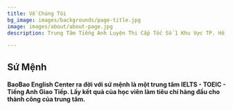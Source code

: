 ```yaml
---
title: Về Chúng Tôi
bg_image: images/backgrounds/page-title.jpg
image: images/about/about-page.jpg
description: Trung Tâm Tiếng Anh Luyện Thi Cấp Tốc Số 1 Khu Vực TP. Hồ Chí Minh

---
```

## Sứ Mệnh

#### BaoBao English Center ra đời với sứ mệnh là một trung tâm IELTS - TOEIC - Tiếng Anh Giao Tiếp. Lấy kết quả của học viên làm tiêu chí hàng đầu cho thành công của trung tâm.
